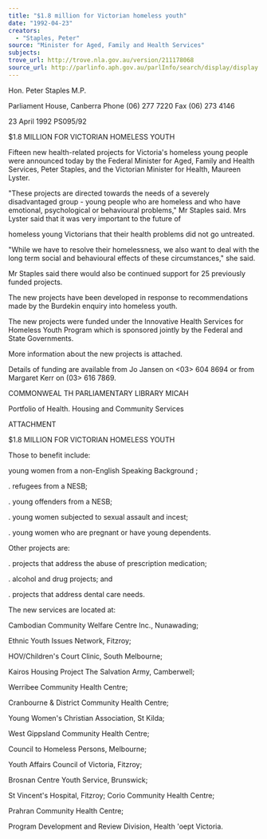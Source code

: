 ```yaml
---
title: "$1.8 million for Victorian homeless youth"
date: "1992-04-23"
creators:
  - "Staples, Peter"
source: "Minister for Aged, Family and Health Services"
subjects:
trove_url: http://trove.nla.gov.au/version/211178068
source_url: http://parlinfo.aph.gov.au/parlInfo/search/display/display.w3p;query=Id%3A%22media/pressrel/2970488%22
---
```


  Hon. Peter Staples M.P. 

  Parliament House, Canberra Phone (06) 277 7220 Fax (06) 273 4146 

  23 April 1992 PS095/92 

  $1.8 MILLION FOR VICTORIAN HOMELESS YOUTH 

  Fifteen new health-related projects for Victoria's homeless young  people were announced today by the Federal Minister for Aged,  Family and Health Services, Peter Staples, and the Victorian  Minister for Health, Maureen Lyster. 

  "These projects are directed towards the needs of a severely  disadvantaged group - young people who are homeless and who have  emotional, psychological or behavioural problems," Mr Staples  said.  Mrs Lyster said that it was very important to the future of 

  homeless young Victorians that their health problems did not go  untreated. 

  "While we have to resolve their homelessness, we also want to deal  with the long term social and behavioural effects of these  circumstances," she said. 

  Mr Staples said there would also be continued support for  25 previously funded projects. 

  The new projects have been developed in response to  recommendations made by the Burdekin enquiry into homeless youth. 

  The new projects were funded under the Innovative Health Services  for Homeless Youth Program which is sponsored jointly by the  Federal and State Governments. 

  More information about the new projects is attached. 

  Details of funding are available from Jo Jansen on  <03> 604 8694 or from Margaret Kerr on (03> 616 7869. 

  COMMONWEAL TH  PARLIAMENTARY LIBRARY  MICAH 

  Portfolio of Health. Housing and Community Services 

  ATTACHMENT 

  $1.8 MILLION FOR VICTORIAN HOMELESS YOUTH 

  Those to benefit include: 

  young women from a non-English Speaking Background ; 

  . refugees from a NESB; 

  . young offenders from a NESB; 

  . young women subjected to sexual assault and incest; 

  . young women who are pregnant or have young dependents. 

  Other projects are: 

  . projects that address the abuse of prescription medication; 

  . alcohol and drug projects; and 

  . projects that address dental care needs. 

  The new services are located at: 

  Cambodian Community Welfare Centre Inc., Nunawading; 

  Ethnic Youth Issues Network, Fitzroy; 

  HOV/Children's Court Clinic, South Melbourne; 

  Kairos Housing Project The Salvation Army, Camberwell; 

  Werribee Community Health Centre; 

  Cranbourne & District Community Health Centre; 

  Young Women's Christian Association, St Kilda; 

  West Gippsland Community Health Centre; 

  Council to Homeless Persons, Melbourne; 

  Youth Affairs Council of Victoria, Fitzroy; 

  Brosnan Centre Youth Service, Brunswick; 

  St Vincent's Hospital, Fitzroy;  Corio Community Health Centre; 

  Prahran Community Health Centre; 

  Program Development and Review Division, Health 'oept  Victoria. 

